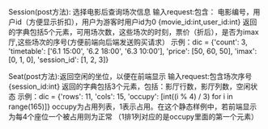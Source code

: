 Session(post方法): 选择电影后查询场次信息
输入request:包含： 电影编号，用户id（方便显示折扣），用户为游客时用户id为0
{movie_id:int,user_id:int}
返回的字典包括5个元素，可用场次数，这些场次的时刻，票价（折后），是否为imax厅,这些场次的序号(方便前端向后端发送购买请求）
示例：dic = {'count': 3, 'timetable': ['6.1 15:00', '6.2 18:00', '6.3 10:00'], 'price': [50, 60, 50],
               'imax': [0, 1, 0], 'session_id': [1, 2, 3]}

Seat(post方法):返回空闲的坐位，以便在前端显示
输入request:包含场次序号
{session_id:int}
返回的字典包括3个元素，包括：影厅行数，影厅列数，空闲状态
示例：dic = {'rows': 11, 'cols': 15, 'occupy': [int((i % 4) / 3) for i in range(165)]}
occupy为占用列表，1表示占用。在这个静态样例中，若前端显示为每4个座位一个被占用则为正常
（1排1列对应的是occupy里面的第一个元素）